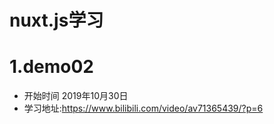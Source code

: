 # nuxt.js学习

# 1.demo02
  - 开始时间 2019年10月30日
  - 学习地址:https://www.bilibili.com/video/av71365439/?p=6


